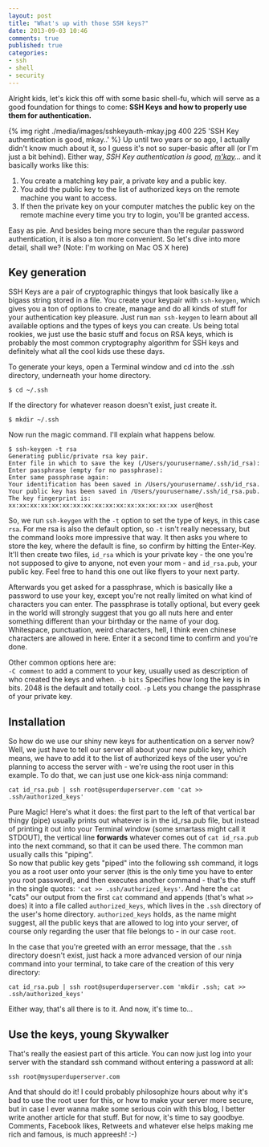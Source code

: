 ```yaml
---
layout: post
title: "What's up with those SSH keys?"
date: 2013-09-03 10:46
comments: true
published: true
categories:
- ssh
- shell
- security
---
```

Alright kids, let's kick this off with some basic shell-fu, 
which will serve as a good foundation for things to come: 
**SSH Keys and how to properly use them for authentication.**

{% img right ./media/images/sshkeyauth-mkay.jpg 400 225 'SSH Key authentication is good, mkay..' %}
Up until two years or so ago, I actually didn't know much about it, 
so I guess it's not so super-basic after all (or I'm just a bit behind). 
Either way, *SSH Key authentication is good, [m'kay](http://www.youtube.com/watch?v=E4_tOiLB_Ko)...* 
and it basically works like this: 

1. You create a matching key pair, a private key and a public key.
2. You add the public key to the list of authorized keys on the remote machine you want to access.
3. If then the private key on your computer matches the public key on 
the remote machine every time you try to login, you'll be granted access.

Easy as pie. And besides being more secure than the regular password authentication, it
is also a ton more convenient. So let's dive into more detail, shall we? (Note: I'm working on Mac OS X here)

Key generation
--------------
SSH Keys are a pair of cryptographic thingys that look basically like a bigass string stored in a file. 
You create your keypair with `ssh-keygen`, which gives you a ton of options to create, manage and do
all kinds of stuff for your authentication key pleasure. Just run `man ssh-keygen` to learn about all
available options and the types of keys you can create. Us being total rookies, we just use the basic stuff and
focus on RSA keys, which is probably the most common cryptography algorithm for SSH keys and definitely 
what all the cool kids use these days.

To generate your keys, open a Terminal window and cd into the .ssh directory, underneath your home directory.
```
$ cd ~/.ssh
```
If the directory for whatever reason doesn't exist, just create it.
```
$ mkdir ~/.ssh
```
Now run the magic command. I'll explain what happens below.
```
$ ssh-keygen -t rsa
Generating public/private rsa key pair.
Enter file in which to save the key (/Users/yourusername/.ssh/id_rsa): 
Enter passphrase (empty for no passphrase): 
Enter same passphrase again: 
Your identification has been saved in /Users/yourusername/.ssh/id_rsa.
Your public key has been saved in /Users/yourusername/.ssh/id_rsa.pub.
The key fingerprint is:
xx:xx:xx:xx:xx:xx:xx:xx:xx:xx:xx:xx:xx:xx:xx:xx user@host
```
So, we run `ssh-keygen` with the `-t` option to set the type of keys, in this case `rsa`. For me rsa is 
also the default option, so `-t` isn't really necessary, but the command looks more impressive that way.
It then asks you where to store the key, where the default is fine, so confirm by hitting the Enter-Key. It'll
then create two files, `id_rsa` which is your private key - the one you're not supposed to give to anyone, not even your
mom - and `id_rsa.pub`, your public key. Feel free to hand this one out like flyers to your next party.

Afterwards you get asked for a passphrase, which is basically like a password to use your key, except you're not
really limited on what kind of characters you can enter. The passphrase is totally optional, but every geek in the 
world will strongly suggest that you go all nuts here and enter something different than your birthday or the name of your dog.
Whitespace, punctuation, weird characters, hell, I think even chinese characters are allowed in here. Enter it a second time
to confirm and you're done. 

Other common options here are:<br /> 
`-C comment` to add a comment to your key, usually used as description of who created the keys and when.
`-b bits` Specifies how long the key is in bits. 2048 is the default and totally cool.
`-p` Lets you change the passphrase of your private key.

Installation
------------
So how do we use our shiny new keys for authentication on a server now? 
Well, we just have to tell our server all about your new public key, which means, we have to add 
it to the list of authorized keys of the user you're planning to access the server with - we're using the root user in this example. 
To do that, we can just use one kick-ass ninja command:
```
cat id_rsa.pub | ssh root@superduperserver.com 'cat >> .ssh/authorized_keys'
```
Pure Magic! Here's what it does: the first part to the left of that vertical bar thingy (pipe) usually prints out 
whatever is in the id_rsa.pub file, but instead of printing it out into your Terminal window 
(some smartass might call it STDOUT), the vertical line
**forwards** whatever comes out of `cat id_rsa.pub` into the next command, so that it can be used there. The common man usually calls this 
"piping". 
<br/>
So now that public key gets "piped" into the following ssh command, it logs you as a root user onto your
server (this is the only time you have to enter you root password), and then executes another command - that's the stuff
in the single quotes: `'cat >> .ssh/authorized_keys'`. 
And here the `cat` "cats" our output from the first `cat` command and appends (that's what `>>` does) it
into a file called `authorized_keys`, which lives in the `.ssh` directory of the user's home directory.
`authorized_keys` holds, as the name might suggest, all the public keys that are allowed to log into 
your server, of course only regarding the user that file belongs to - in our case `root`.

In the case that you're greeted with an error message, that the `.ssh` directory doesn't exist, just hack a more advanced version 
of our ninja command into your terminal, to take care of the creation of this very directory:

```
cat id_rsa.pub | ssh root@superduperserver.com 'mkdir .ssh; cat >> .ssh/authorized_keys'
```
Either way, that's all there is to it. And now, it's time to...


Use the keys, young Skywalker
-----------------------------
That's really the easiest part of this article. You can now just log into your server with 
the standard ssh command without entering a password at all:

```
ssh root@mysuperduperserver.com
```
And that should do it! I could probably philosophize hours about why it's bad to use the root user 
for this, or how to make your server more secure, but in case I ever wanna make some serious coin with this
blog, I better write another article for that stuff. But for now, it's time to say goodbye. Comments, Facebook likes,
Retweets and whatever else helps making me rich and famous, is much appreesh! :-)


